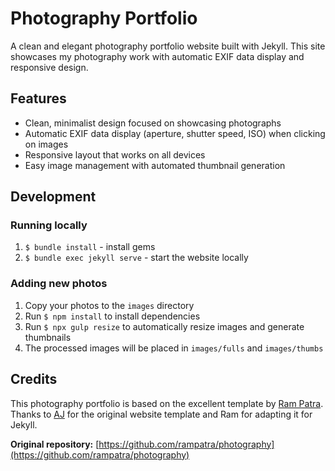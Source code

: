 # Photography Portfolio

A clean and elegant photography portfolio website built with Jekyll. This site showcases my photography work with automatic EXIF data display and responsive design.

## Features
- Clean, minimalist design focused on showcasing photographs
- Automatic EXIF data display (aperture, shutter speed, ISO) when clicking on images
- Responsive layout that works on all devices
- Easy image management with automated thumbnail generation

## Development

### Running locally
1. `$ bundle install` - install gems
2. `$ bundle exec jekyll serve` - start the website locally

### Adding new photos
1. Copy your photos to the `images` directory
2. Run `$ npm install` to install dependencies
3. Run `$ npx gulp resize` to automatically resize images and generate thumbnails
4. The processed images will be placed in `images/fulls` and `images/thumbs`

## Credits

This photography portfolio is based on the excellent template by [Ram Patra](https://github.com/rampatra/photography). Thanks to [AJ](https://twitter.com/ajlkn) for the original website template and Ram for adapting it for Jekyll.

**Original repository:** [https://github.com/rampatra/photography](https://github.com/rampatra/photography)
